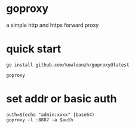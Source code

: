# goproxy
a simple http and https forward proxy

# quick start
```
go install github.com/kowloonzh/goproxy@latest

goproxy 

```

# set addr or basic auth
```
auth=$(echo "admin:xxxx" |base64)
goproxy -l :8887 -a $auth
```
